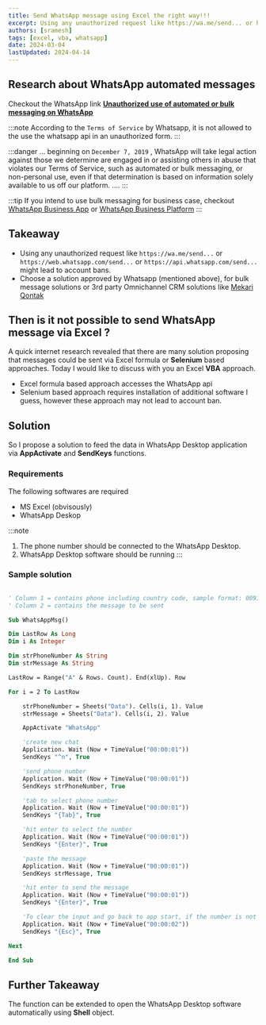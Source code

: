 ```yaml
---
title: Send WhatsApp message using Excel the right way!!!
excerpt: Using any unauthorized request like https://wa.me/send... or https://web.whatsapp.com/send... or https://api.whatsapp.com/send... might lead to account bans.
authors: [sramesh]
tags: [excel, vba, whatsapp]
date: 2024-03-04
lastUpdated: 2024-04-14
---
```


## Research about WhatsApp automated messages

Checkout the WhatsApp link **[Unauthorized use of automated or bulk messaging on WhatsApp](https://faq.whatsapp.com/5957850900902049)**

:::note
According to the `Terms of Service` by Whatsapp, it is not allowed to the use the whatsapp api in an unauthorized form. 
:::

:::danger
... beginning on `December 7, 2019` , WhatsApp will take legal action against those we determine are engaged in or assisting others in abuse that violates our Terms of Service, such as automated or bulk messaging, or non-personal use, even if that determination is based on information solely available to us off our platform. ....
:::

:::tip
If you intend to use bulk messaging for business case, checkout [WhatsApp Business App](https://www.whatsapp.com/business/) or [WhatsApp Business Platform](https://www.whatsapp.com/business/api)
:::

## Takeaway

* Using any unauthorized request like `https://wa.me/send...` or `https://web.whatsapp.com/send...` or `https://api.whatsapp.com/send...` might lead to account bans.
* Choose a solution approved by Whatsapp (mentioned above), for bulk message solutions or 3rd party Omnichannel CRM solutions like [Mekari Qontak](https://qontak.com/intl/)

## Then is it not possible to send WhatsApp message via Excel ?

A quick internet research revealed that there are many solution proposing that messages could be sent via Excel formula or __Selenium__ based approaches. Today I would like to discuss with you an Excel **VBA** approach.
* Excel formula based approach accesses the WhatsApp api
* Selenium based approach requires installation of additional software
I guess, however these approach may not lead to account ban.

## Solution

So I propose a solution to feed the data in WhatsApp Desktop application via __AppActivate__ and __SendKeys__ functions.

### Requirements

The following softwares are required
* MS Excel (obvisously)
* WhatsApp Deskop

:::note
1. The phone number should be connected to the WhatsApp Desktop.
2. WhatsApp Desktop software should be running
:::

### Sample solution

```vb title="SendMessage"

' Column 1 = contains phone including country code, sample format: 009172---
' Column 2 = contains the message to be sent

Sub WhatsAppMsg()

Dim LastRow As Long
Dim i As Integer

Dim strPhoneNumber As String
Dim strMessage As String

LastRow = Range("A" & Rows. Count). End(xlUp). Row

For i = 2 To LastRow

    strPhoneNumber = Sheets("Data"). Cells(i, 1). Value
    strMessage = Sheets("Data"). Cells(i, 2). Value

    AppActivate "WhatsApp"

    'create new chat
    Application. Wait (Now + TimeValue("00:00:01"))
    SendKeys "^n", True

    'send phone number
    Application. Wait (Now + TimeValue("00:00:01"))
    SendKeys strPhoneNumber, True

    'tab to select phone number
    Application. Wait (Now + TimeValue("00:00:01"))
    SendKeys "{Tab}", True

    'hit enter to select the number
    Application. Wait (Now + TimeValue("00:00:01"))
    SendKeys "{Enter}", True

    'paste the message
    Application. Wait (Now + TimeValue("00:00:01"))
    SendKeys strMessage, True

    'hit enter to send the message
    Application. Wait (Now + TimeValue("00:00:01"))
    SendKeys "{Enter}", True

    'To clear the input and go back to app start, if the number is not found
    Application. Wait (Now + TimeValue("00:00:02"))
    SendKeys "{Esc}", True

Next

End Sub
```

## Further Takeaway

The function can be extended to open the WhatsApp Desktop software automatically using __Shell__ object.
